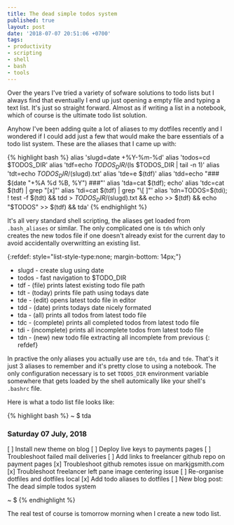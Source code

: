 ```yaml
---
title: The dead simple todos system
published: true
layout: post
date: '2018-07-07 20:51:06 +0700'
tags:
- productivity
- scripting
- shell
- bash
- tools
---
```


Over the years I've tried a variety of sofware solutions to todo lists but I always find that eventually I end up just opening a empty file and typing a text list. It's just so straight forward. Almost as if writing a list in a notebook, which of course is the ultimate todo list solution.

Anyhow I've been adding quite a lot of aliases to my dotfiles recently and I wondered if I could add just a few that would make the bare essentials of a todo list system. These are the aliases that I came up with:

{% highlight bash %}
alias 'slugd=date +%Y-%m-%d'
alias 'todos=cd $TODOS_DIR'
alias 'tdf=echo $TODOS_DIR/$(ls $TODOS_DIR | tail -n 1)'
alias 'tdt=echo $TODOS_DIR/$(slugd).txt'
alias 'tde=e $(tdf)'
alias 'tdd=echo "### $(date "+%A %d %B, %Y") ###"'
alias 'tda=cat $(tdf); echo'
alias 'tdc=cat $(tdf) | grep "[x]"'
alias 'tdi=cat $(tdf) | grep "\[ ]"'
alias 'tdn=TODOS=$(tdi); ! test -f $(tdt) && tdd > $TODOS_DIR/$(slugd).txt && echo >> $(tdf) && echo "$TODOS" >> $(tdf) && tda'
{% endhighlight %}

It's all very standard shell scripting, the aliases get loaded from `.bash_aliases` or similar. The only complicated one is `tdn` which only creates the new todos file if one doesn't already exist for the current day to avoid accidentally overwritting an existing list.

{:refdef: style="list-style-type:none; margin-bottom: 14px;"}
- slugd - create slug using date
- todos - fast navigation to $TODO_DIR
- tdf   - (file) prints latest existing todo file path
- tdt   - (today) prints file path using todays date
- tde   - (edit) opens latest todo file in editor
- tdd   - (date) prints todays date nicely formated
- tda   - (all) prints all todos from latest todo file
- tdc   - (complete) prints all completed todos from latest todo file
- tdi   - (incomplete) prints all incomplete todos from latest todo file
- tdn   - (new) new todo file extracting all incomplete from previous
{: refdef}

In practive the only aliases you actually use are `tdn`, `tda` and `tde`. 
That's it just 3 aliases to remember and it's pretty close to using a notebook. The only configuration necessary is to set `TODOS_DIR` environment variable somewhere that gets loaded by the shell automically like your shell's `.bashrc` file.

Here is what a todo list file looks like:

{% highlight bash %}
~ $ tda
### Saturday 07 July, 2018 ###

[ ] Install new theme on blog
[ ] Deploy live keys to payments pages
[ ] Troubleshoot failed mail deliveries
[ ] Add links to freelancer github repo on payment pages
[x] Troubleshoot github remotes issue on markjgsmith.com
[x] Troubleshoot freelancer left pane image centering issue
[ ] Re-organise dotfiles and dotfiles local
[x] Add todo aliases to dotfiles
[ ] New blog post: The dead simple todos system

~ $
{% endhighlight %}

The real test of course is tomorrow morning when I create a new todo list.
